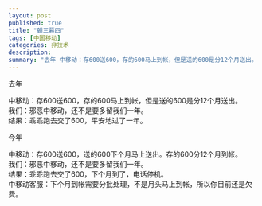 ```yaml
---
layout: post
published: true
title: "朝三暮四"
tags: [中国移动]
categories: 非技术    
description: 
summary: "去年 中移动：存600送600，存的600马上到帐，但是送的600是分12个月送出。 我们：邪恶中移动，还不是要多留我们一年。 结果：乖乖跑去交了600，平安地过了一年。 今年 中移动：存600送600，送的600下个月马上送出。存的600"
---
```

去年  
  
中移动：存600送600，存的600马上到帐，但是送的600是分12个月送出。  
我们：邪恶中移动，还不是要多留我们一年。  
结果：乖乖跑去交了600，平安地过了一年。  
  
今年  
  
中移动：存600送600，送的600下个月马上送出。存的600分12个月到帐。  
我们：邪恶中移动，还不是要多留我们一年。  
结果：乖乖跑去交了600，下个月到了，电话停机。  
中移动客服：下个月到帐需要分批处理，不是月头马上到帐，所以你目前还是欠费。